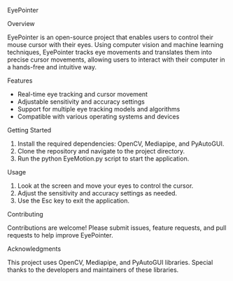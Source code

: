 EyePointer

Overview

EyePointer is an open-source project that enables users to control their mouse cursor with their eyes. Using computer vision and machine learning techniques, EyePointer tracks eye movements and translates them into precise cursor movements, allowing users to interact with their computer in a hands-free and intuitive way.

Features

- Real-time eye tracking and cursor movement
- Adjustable sensitivity and accuracy settings
- Support for multiple eye tracking models and algorithms
- Compatible with various operating systems and devices

Getting Started

1. Install the required dependencies: OpenCV, Mediapipe, and PyAutoGUI.
2. Clone the repository and navigate to the project directory.
3. Run the python EyeMotion.py script to start the application.

Usage

1. Look at the screen and move your eyes to control the cursor.
2. Adjust the sensitivity and accuracy settings as needed.
3. Use the Esc key to exit the application.

Contributing

Contributions are welcome! Please submit issues, feature requests, and pull requests to help improve EyePointer.

Acknowledgments

This project uses OpenCV, Mediapipe, and PyAutoGUI libraries. Special thanks to the developers and maintainers of these libraries.
